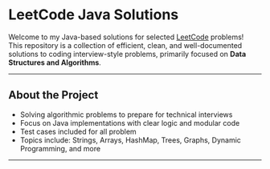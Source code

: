 # LeetCode Java Solutions

Welcome to my Java-based solutions for selected [LeetCode](https://leetcode.com/) problems!  
This repository is a collection of efficient, clean, and well-documented solutions to coding interview-style problems, primarily focused on **Data Structures and Algorithms**.

---

## About the Project

- Solving algorithmic problems to prepare for technical interviews
- Focus on Java implementations with clear logic and modular code
- Test cases included for all problem
- Topics include: Strings, Arrays, HashMap, Trees, Graphs, Dynamic Programming, and more

---
